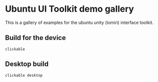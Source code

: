 # Ubuntu UI Toolkit demo gallery

This is a gallery of examples for the ubuntu unity (lomiri) interface toolkit.

## Build for the device

`clickable`

## Desktop build

`clickable desktop`
